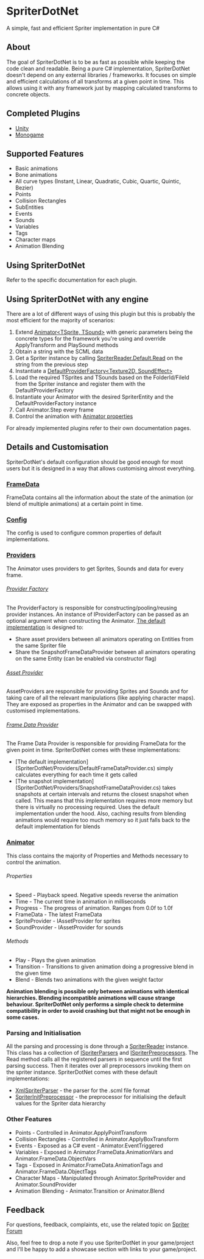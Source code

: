 # SpriterDotNet
A simple, fast and efficient Spriter implementation in pure C#

## About
The goal of SpriterDotNet is to be as fast as possible while keeping the code clean and readable. 
Being a pure C# implementation, SpriterDotNet doesn't depend on any external libraries / frameworks. It focuses on simple and efficient calculations of all transforms at a given point in time. This allows using it with any framework just by mapping calculated transforms to concrete objects.

## Completed Plugins
* [Unity](SpriterDotNet.Unity)
* [Monogame](SpriterDotNet.MonoGame)

## Supported Features
* Basic animations
* Bone animations
* All curve types (Instant, Linear, Quadratic, Cubic, Quartic, Quintic, Bezier)
* Points
* Collision Rectangles
* SubEntities
* Events
* Sounds
* Variables
* Tags
* Character maps
* Animation Blending

## Using SpriterDotNet
Refer to the specific documentation for each plugin.

## Using SpriterDotNet with any engine
There are a lot of different ways of using this plugin but this is probably the most efficient for the majority of scenarios:

1. Extend [Animator<TSprite, TSound>](SpriterDotNet/Animator.cs) with generic parameters being the concrete types for the framework you're using and override ApplyTransform and PlaySound methods
2. Obtain a string with the SCML data
3. Get a Spriter instance by calling [SpriterReader.Default.Read](SpriterDotNet/SpriterReader.cs) on the string from the previous step
4. Instantiate a [DefaultProviderFactory<Texture2D, SoundEffect>](SpriterDotNet/Providers/DefaultProviderFactory.cs)
5. Load the required TSprites and TSounds based on the FolderId/FileId from the Spriter instance and register them with the DefaultProviderFactory
6. Instantiate your Animator with the desired SpriterEntity and the DefaultProviderFactory instance
7. Call Animator.Step every frame
8. Control the animation with [Animator properties](#animator)

For already implemented plugins refer to their own documentation pages.

## Details and Customisation
SpriterDotNet's default configuration should be good enough for most users but it is designed in a way that allows customising almost everything.

### [FrameData](SpriterDotNet/FrameData.cs)
FrameData contains all the information about the state of the animation (or blend of multiple animations) at a certain point in time.

### [Config](SpriterDotNet/Config.cs)
The config is used to configure common properties of default implementations.

### [Providers](SpriterDotNet/Providers)
The Animator uses providers to get Sprites, Sounds and data for every frame.

###### [Provider Factory](SpriterDotNet/IProviderFactory.cs)
The ProviderFactory is responsible for constructing/pooling/reusing provider instances. An instance of IProviderFactory can be passed as an optional argument when constructing the Animator.
[The default implementation](SpriterDotNet/Providers/DefaultProviderFactory.cs) is designed to:
* Share asset providers between all animators operating on Entities from the same Spriter file
* Share the SnapshotFrameDataProvider between all animators operating on the same Entity (can be enabled via constructor flag)

###### [Asset Provider](SpriterDotNet/IAssetProvider.cs)
AssetProviders are responsible for providing Sprites and Sounds and for taking care of all the relevant manipulations (like applying character maps).
They are exposed as properties in the Animator and can be swapped with customised implementations.

###### [Frame Data Provider](SpriterDotNet/IFrameDataProvider.cs)
The Frame Data Provider is responsible for providing FrameData for the given point in time. SpriterDotNet comes with these implementations:
* [The default implementation] (SpriterDotNet/Providers/DefaultFrameDataProvider.cs) simply calculates everything for each time it gets called
* [The snapshot implementation] (SpriterDotNet/Providers/SnapshotFrameDataProvider.cs) takes snapshots at certain intervals and returns the closest snapshot when called. This means that this implementation requires more memory but there is virtually no processing required. Uses the default implementation under the hood. Also, caching results from blending animations would require too much memory so it just falls back to the default implementation for blends

### [Animator](SpriterDotNet/Animator.cs)
This class contains the majority of Properties and Methods necessary to control the animation.

###### Properties
* Speed - Playback speed. Negative speeds reverse the animation
* Time - The current time in animation in milliseconds
* Progress - The progress of animation. Ranges from 0.0f to 1.0f
* FrameData - The latest FrameData
* SpriteProvider - IAssetProvider for sprites
* SoundProvider - IAssetProvider for sounds

######  Methods
* Play - Plays the given animation
* Transition - Transitions to given animation doing a progressive blend in the given time
* Blend - Blends two animations with the given weight factor

**Animation blending is possible only between animations with identical hierarchies. Blending incompatible animations will cause strange behaviour. SpriterDotNet only performs a simple check to determine compatibility in order to avoid crashing but that might not be enough in some cases.**

### Parsing and Initialisation
All the parsing and processing is done through a [SpriterReader](SpriterDotNet/SpriterReader.cs) instance. This class has a collection of [ISpriterParsers](SpriterDotNet/ISpriterParser.cs) and [ISpriterPreprocessors](SpriterDotNet/ISpriterPreprocessor.cs). The Read method calls all the registered parsers in sequence until the first parsing success. Then it iterates over all preprocessors invoking them on the spriter instance. SpriterDotNet comes with these default implementations:
* [XmlSpriterParser](SpriterDotNet/Parsers/XmlSpriterParser.cs) - the parser for the .scml file format
* [SpriterInitPreprocessor](SpriterDotNet/Preprocessors/SpriterInitPreprocessor.cs) - the preprocessor for initialising the default values for the Spriter data hierarchy

### Other Features
* Points - Controlled in Animator.ApplyPointTransform
* Collision Rectangles - Controlled in Animator.ApplyBoxTransform
* Events - Exposed as a C# event - Animator.EventTriggered
* Variables - Exposed in Animator.FrameData.AnimationVars and Animator.FrameData.ObjectVars
* Tags - Exposed in Animator.FrameData.AnimationTags and Animator.FrameData.ObjectTags
* Character Maps - Manipulated through Animator.SpriteProvider and Animator.SoundProvider
* Animation Blending - Animator.Transition or Animator.Blend

## Feedback
For questions, feedback, complaints, etc, use the related topic on [Spriter Forum](http://brashmonkey.com/forum/index.php?/topic/4166-spriterdotnet-an-implementation-for-all-c-frameworks/)

Also, feel free to drop a note if you use SpriterDotNet in your game/project and I'll be happy to add a showcase section with links to your game/project.

